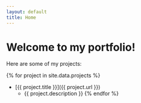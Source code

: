 ```yaml
---
layout: default
title: Home
---
```


# Welcome to my portfolio!

Here are some of my projects:

{% for project in site.data.projects %}
- [{{ project.title }}]({{ project.url }})
  - {{ project.description }}
{% endfor %}
